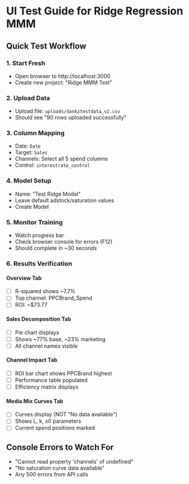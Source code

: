 # UI Test Guide for Ridge Regression MMM

## Quick Test Workflow

### 1. Start Fresh
- Open browser to http://localhost:3000
- Create new project: "Ridge MMM Test"

### 2. Upload Data
- Upload file: `uploads/dankztestdata_v2.csv`
- Should see "90 rows uploaded successfully"

### 3. Column Mapping
- Date: `Date`
- Target: `Sales`
- Channels: Select all 5 spend columns
- Control: `interestrate_control`

### 4. Model Setup
- Name: "Test Ridge Model"
- Leave default adstock/saturation values
- Create Model

### 5. Monitor Training
- Watch progress bar
- Check browser console for errors (F12)
- Should complete in ~30 seconds

### 6. Results Verification

#### Overview Tab
- [ ] R-squared shows ~7.7%
- [ ] Top channel: PPCBrand_Spend
- [ ] ROI: ~$73.77

#### Sales Decomposition Tab
- [ ] Pie chart displays
- [ ] Shows ~77% base, ~23% marketing
- [ ] All channel names visible

#### Channel Impact Tab
- [ ] ROI bar chart shows PPCBrand highest
- [ ] Performance table populated
- [ ] Efficiency matrix displays

#### Media Mix Curves Tab
- [ ] Curves display (NOT "No data available")
- [ ] Shows L, k, x0 parameters
- [ ] Current spend positions marked

## Console Errors to Watch For
- "Cannot read property 'channels' of undefined"
- "No saturation curve data available"
- Any 500 errors from API calls